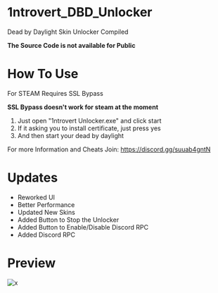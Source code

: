 # 1ntrovert_DBD_Unlocker
Dead by Daylight Skin Unlocker Compiled

**The Source Code is not available for Public**

# How To Use 

For STEAM Requires SSL Bypass

**SSL Bypass doesn't work for steam at the moment**

1. Just open "1ntrovert Unlocker.exe" and click start
2. If it asking you to install certificate, just press yes
3. And then start your dead by daylight

For more Information and Cheats Join: https://discord.gg/suuab4gntN
# Updates
- Reworked UI
- Better Performance
- Updated New Skins
- Added Button to Stop the Unlocker
- Added Button to Enable/Disable Discord RPC
- Added Discord RPC

# Preview
![x](https://media.discordapp.net/attachments/966688248338468894/969272852547239936/unknown.png)


